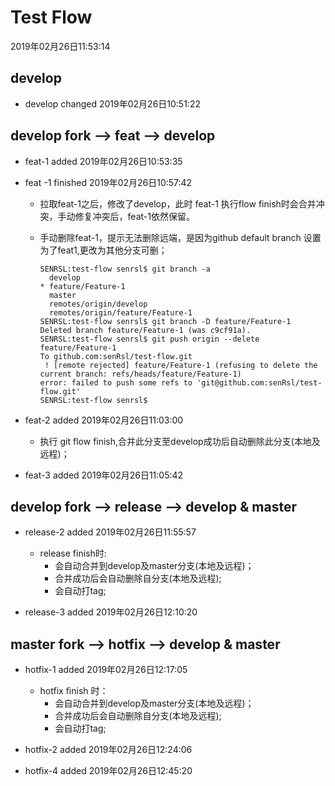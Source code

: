 # Test Flow

2019年02月26日11:53:14

## develop

- develop changed  2019年02月26日10:51:22

## develop fork --> feat --> develop

- feat-1 added 2019年02月26日10:53:35

- feat -1 finished 2019年02月26日10:57:42

  - 拉取feat-1之后，修改了develop，此时 feat-1 执行flow finish时会合并冲突，手动修复冲突后，feat-1依然保留。

  - 手动删除feat-1，提示无法删除远端，是因为github default branch 设置为了feat1,更改为其他分支可删；

	```shell
	SENRSL:test-flow senrsl$ git branch -a
	  develop
	* feature/Feature-1
	  master
	  remotes/origin/develop
	  remotes/origin/feature/Feature-1
	SENRSL:test-flow senrsl$ git branch -D feature/Feature-1
	Deleted branch feature/Feature-1 (was c9cf91a).
	SENRSL:test-flow senrsl$ git push origin --delete feature/Feature-1
	To github.com:senRsl/test-flow.git
	 ! [remote rejected] feature/Feature-1 (refusing to delete the current branch: refs/heads/feature/Feature-1)
	error: failed to push some refs to 'git@github.com:senRsl/test-flow.git'
	SENRSL:test-flow senrsl$ 
	```

- feat-2 added 2019年02月26日11:03:00
  - 执行 git flow finish,合并此分支至develop成功后自动删除此分支(本地及远程)；

- feat-3 added 2019年02月26日11:05:42

## develop fork --> release --> develop & master

- release-2 added 2019年02月26日11:55:57
  - release finish时:
    - 会自动合并到develop及master分支(本地及远程)；
    - 合并成功后会自动删除自分支(本地及远程);
    - 会自动打tag; 

- release-3 added 2019年02月26日12:10:20 

## master fork --> hotfix --> develop & master

- hotfix-1 added 2019年02月26日12:17:05
  - hotfix finish 时：
    - 会自动合并到develop及master分支(本地及远程)；
    - 合并成功后会自动删除自分支(本地及远程);
    - 会自动打tag;

- hotfix-2 added 2019年02月26日12:24:06
- hotfix-4 added 2019年02月26日12:45:20